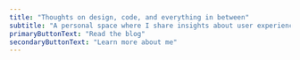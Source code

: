 ```yaml
---
title: "Thoughts on design, code, and everything in between"
subtitle: "A personal space where I share insights about user experience, web development, and the craft of building beautiful digital products."
primaryButtonText: "Read the blog"
secondaryButtonText: "Learn more about me"
---
```

